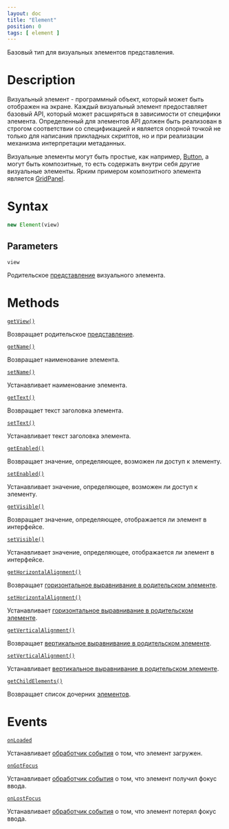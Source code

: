 ```yaml
---
layout: doc
title: "Element"
position: 0
tags: [ element ]
---
```


Базовый тип для визуальных элементов представления.

# Description

Визуальный элемент - программный объект, который может быть отображен на экране. Каждый визуальный
элемент предоставляет базовый API, который может расширяться в зависимости от специфики элемента.
Определенный для элементов API должен быть реализован в строгом соответствии со спецификацией и
является опорной точкой не только для написания прикладных скриптов, но и при реализации механизма
интерпретации метаданных.

Визуальные элементы могут быть простые, как например, [Button](../../Components/Button/), а могут
быть композитные, то есть содержать внутри себя другие визуальные элементы. Ярким примером композитного
элемента является [GridPanel](../../LayoutPanels/GridPanel/).

# Syntax

```js
new Element(view)
```

## Parameters

`view`

Родительское [представление](../View/) визуального элемента.

# Methods

[`getView()`](Element.getView/)

Возвращает родительское [представление](../View/).

[`getName()`](Element.getName/)

Возвращает наименование элемента.

[`setName()`](Element.setName/)

Устанавливает наименование элемента.

[`getText()`](Element.getText/)

Возвращает текст заголовка элемента.

[`setText()`](Element.setText/)

Устанавливает текст заголовка элемента.

[`getEnabled()`](Element.getEnabled/)

Возвращает значение, определяющее, возможен ли доступ к элементу.

[`setEnabled()`](Element.setEnabled/)

Устанавливает значение, определяющее, возможен ли доступ к элементу.

[`getVisible()`](Element.getVisible/)

Возвращает значение, определяющее, отображается ли элемент в интерфейсе.

[`setVisible()`](Element.setVisible/)

Устанавливает значение, определяющее, отображается ли элемент в интерфейсе.

[`getHorizontalAlignment()`](Element.getHorizontalAlignment/)

Возвращает [горизонтальное выравнивание в родительском элементе](ElementHorizontalAlignment/).

[`setHorizontalAlignment()`](Element.setHorizontalAlignment/)

Устанавливает [горизонтальное выравнивание в родительском элементе](ElementHorizontalAlignment/).

[`getVerticalAlignment()`](Element.getVerticalAlignment/)

Возвращает [вертикальное выравнивание в родительском элементе](ElementVerticalAlignment/).

[`setVerticalAlignment()`](Element.setVerticalAlignment/)

Устанавливает [вертикальное выравнивание в родительском элементе](ElementVerticalAlignment/).

[`getChildElements()`](Element.getChildElements/)

Возвращает список дочерних [элементов]().

# Events

[`onLoaded`](Element.onLoaded/)

Устанавливает [обработчик события](../Script/) о том, что элемент загружен.

[`onGotFocus`](Element.onGotFocus/)

Устанавливает [обработчик события](../Script/) о том, что элемент получил фокус ввода.

[`onLostFocus`](Element.onLostFocus/)

Устанавливает [обработчик события](../Script/) о том, что элемент потерял фокус ввода.
